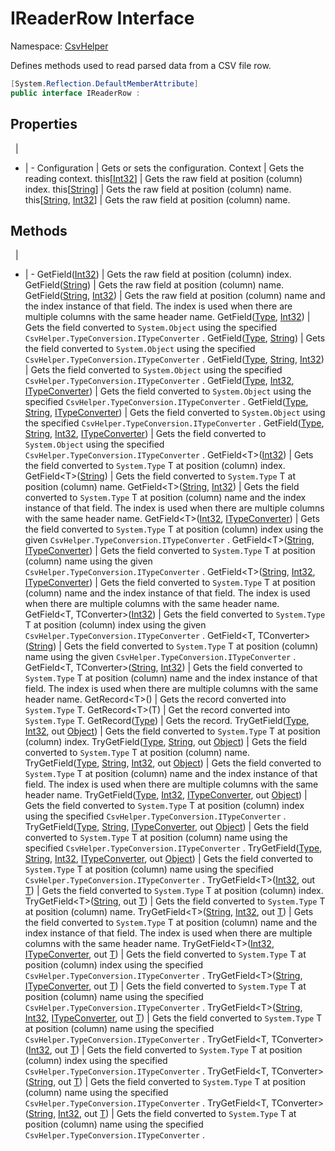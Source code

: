 # IReaderRow Interface

Namespace: [CsvHelper](/api/CsvHelper)

Defines methods used to read parsed data from a CSV file row.

```cs
[System.Reflection.DefaultMemberAttribute]
public interface IReaderRow : 
```

## Properties
&nbsp; | &nbsp;
- | -
Configuration | Gets or sets the configuration.
Context | Gets the reading context.
this[[Int32](https://docs.microsoft.com/en-us/dotnet/api/system.int32)] | Gets the raw field at position (column) index.
this[[String](https://docs.microsoft.com/en-us/dotnet/api/system.string)] | Gets the raw field at position (column) name.
this[[String](https://docs.microsoft.com/en-us/dotnet/api/system.string), [Int32](https://docs.microsoft.com/en-us/dotnet/api/system.int32)] | Gets the raw field at position (column) name.

## Methods
&nbsp; | &nbsp;
- | -
GetField([Int32](https://docs.microsoft.com/en-us/dotnet/api/system.int32)) | Gets the raw field at position (column) index.
GetField([String](https://docs.microsoft.com/en-us/dotnet/api/system.string)) | Gets the raw field at position (column) name.
GetField([String](https://docs.microsoft.com/en-us/dotnet/api/system.string), [Int32](https://docs.microsoft.com/en-us/dotnet/api/system.int32)) | Gets the raw field at position (column) name and the index instance of that field. The index is used when there are multiple columns with the same header name.
GetField([Type](https://docs.microsoft.com/en-us/dotnet/api/system.type), [Int32](https://docs.microsoft.com/en-us/dotnet/api/system.int32)) | Gets the field converted to ``System.Object`` using the specified ``CsvHelper.TypeConversion.ITypeConverter`` .
GetField([Type](https://docs.microsoft.com/en-us/dotnet/api/system.type), [String](https://docs.microsoft.com/en-us/dotnet/api/system.string)) | Gets the field converted to ``System.Object`` using the specified ``CsvHelper.TypeConversion.ITypeConverter`` .
GetField([Type](https://docs.microsoft.com/en-us/dotnet/api/system.type), [String](https://docs.microsoft.com/en-us/dotnet/api/system.string), [Int32](https://docs.microsoft.com/en-us/dotnet/api/system.int32)) | Gets the field converted to ``System.Object`` using the specified ``CsvHelper.TypeConversion.ITypeConverter`` .
GetField([Type](https://docs.microsoft.com/en-us/dotnet/api/system.type), [Int32](https://docs.microsoft.com/en-us/dotnet/api/system.int32), [ITypeConverter](/api/CsvHelper.TypeConversion/ITypeConverter)) | Gets the field converted to ``System.Object`` using the specified ``CsvHelper.TypeConversion.ITypeConverter`` .
GetField([Type](https://docs.microsoft.com/en-us/dotnet/api/system.type), [String](https://docs.microsoft.com/en-us/dotnet/api/system.string), [ITypeConverter](/api/CsvHelper.TypeConversion/ITypeConverter)) | Gets the field converted to ``System.Object`` using the specified ``CsvHelper.TypeConversion.ITypeConverter`` .
GetField([Type](https://docs.microsoft.com/en-us/dotnet/api/system.type), [String](https://docs.microsoft.com/en-us/dotnet/api/system.string), [Int32](https://docs.microsoft.com/en-us/dotnet/api/system.int32), [ITypeConverter](/api/CsvHelper.TypeConversion/ITypeConverter)) | Gets the field converted to ``System.Object`` using the specified ``CsvHelper.TypeConversion.ITypeConverter`` .
GetField&lt;T&gt;([Int32](https://docs.microsoft.com/en-us/dotnet/api/system.int32)) | Gets the field converted to ``System.Type`` T at position (column) index.
GetField&lt;T&gt;([String](https://docs.microsoft.com/en-us/dotnet/api/system.string)) | Gets the field converted to ``System.Type`` T at position (column) name.
GetField&lt;T&gt;([String](https://docs.microsoft.com/en-us/dotnet/api/system.string), [Int32](https://docs.microsoft.com/en-us/dotnet/api/system.int32)) | Gets the field converted to ``System.Type`` T at position (column) name and the index instance of that field. The index is used when there are multiple columns with the same header name.
GetField&lt;T&gt;([Int32](https://docs.microsoft.com/en-us/dotnet/api/system.int32), [ITypeConverter](/api/CsvHelper.TypeConversion/ITypeConverter)) | Gets the field converted to ``System.Type`` T at position (column) index using the given ``CsvHelper.TypeConversion.ITypeConverter`` .
GetField&lt;T&gt;([String](https://docs.microsoft.com/en-us/dotnet/api/system.string), [ITypeConverter](/api/CsvHelper.TypeConversion/ITypeConverter)) | Gets the field converted to ``System.Type`` T at position (column) name using the given ``CsvHelper.TypeConversion.ITypeConverter`` .
GetField&lt;T&gt;([String](https://docs.microsoft.com/en-us/dotnet/api/system.string), [Int32](https://docs.microsoft.com/en-us/dotnet/api/system.int32), [ITypeConverter](/api/CsvHelper.TypeConversion/ITypeConverter)) | Gets the field converted to ``System.Type`` T at position (column) name and the index instance of that field. The index is used when there are multiple columns with the same header name.
GetField&lt;T, TConverter&gt;([Int32](https://docs.microsoft.com/en-us/dotnet/api/system.int32)) | Gets the field converted to ``System.Type`` T at position (column) index using the given ``CsvHelper.TypeConversion.ITypeConverter`` .
GetField&lt;T, TConverter&gt;([String](https://docs.microsoft.com/en-us/dotnet/api/system.string)) | Gets the field converted to ``System.Type`` T at position (column) name using the given ``CsvHelper.TypeConversion.ITypeConverter`` .
GetField&lt;T, TConverter&gt;([String](https://docs.microsoft.com/en-us/dotnet/api/system.string), [Int32](https://docs.microsoft.com/en-us/dotnet/api/system.int32)) | Gets the field converted to ``System.Type`` T at position (column) name and the index instance of that field. The index is used when there are multiple columns with the same header name.
GetRecord&lt;T&gt;() | Gets the record converted into ``System.Type`` T.
GetRecord&lt;T&gt;(T) | Get the record converted into ``System.Type`` T.
GetRecord([Type](https://docs.microsoft.com/en-us/dotnet/api/system.type)) | Gets the record.
TryGetField([Type](https://docs.microsoft.com/en-us/dotnet/api/system.type), [Int32](https://docs.microsoft.com/en-us/dotnet/api/system.int32), out [Object](https://docs.microsoft.com/en-us/dotnet/api/system.object)) | Gets the field converted to ``System.Type`` T at position (column) index.
TryGetField([Type](https://docs.microsoft.com/en-us/dotnet/api/system.type), [String](https://docs.microsoft.com/en-us/dotnet/api/system.string), out [Object](https://docs.microsoft.com/en-us/dotnet/api/system.object)) | Gets the field converted to ``System.Type`` T at position (column) name.
TryGetField([Type](https://docs.microsoft.com/en-us/dotnet/api/system.type), [String](https://docs.microsoft.com/en-us/dotnet/api/system.string), [Int32](https://docs.microsoft.com/en-us/dotnet/api/system.int32), out [Object](https://docs.microsoft.com/en-us/dotnet/api/system.object)) | Gets the field converted to ``System.Type`` T at position (column) name and the index instance of that field. The index is used when there are multiple columns with the same header name.
TryGetField([Type](https://docs.microsoft.com/en-us/dotnet/api/system.type), [Int32](https://docs.microsoft.com/en-us/dotnet/api/system.int32), [ITypeConverter](/api/CsvHelper.TypeConversion/ITypeConverter), out [Object](https://docs.microsoft.com/en-us/dotnet/api/system.object)) | Gets the field converted to ``System.Type`` T at position (column) index using the specified ``CsvHelper.TypeConversion.ITypeConverter`` .
TryGetField([Type](https://docs.microsoft.com/en-us/dotnet/api/system.type), [String](https://docs.microsoft.com/en-us/dotnet/api/system.string), [ITypeConverter](/api/CsvHelper.TypeConversion/ITypeConverter), out [Object](https://docs.microsoft.com/en-us/dotnet/api/system.object)) | Gets the field converted to ``System.Type`` T at position (column) name using the specified ``CsvHelper.TypeConversion.ITypeConverter`` .
TryGetField([Type](https://docs.microsoft.com/en-us/dotnet/api/system.type), [String](https://docs.microsoft.com/en-us/dotnet/api/system.string), [Int32](https://docs.microsoft.com/en-us/dotnet/api/system.int32), [ITypeConverter](/api/CsvHelper.TypeConversion/ITypeConverter), out [Object](https://docs.microsoft.com/en-us/dotnet/api/system.object)) | Gets the field converted to ``System.Type`` T at position (column) name using the specified ``CsvHelper.TypeConversion.ITypeConverter`` .
TryGetField&lt;T&gt;([Int32](https://docs.microsoft.com/en-us/dotnet/api/system.int32), out [T](/api/CsvHelper/T)) | Gets the field converted to ``System.Type`` T at position (column) index.
TryGetField&lt;T&gt;([String](https://docs.microsoft.com/en-us/dotnet/api/system.string), out [T](/api/CsvHelper/T)) | Gets the field converted to ``System.Type`` T at position (column) name.
TryGetField&lt;T&gt;([String](https://docs.microsoft.com/en-us/dotnet/api/system.string), [Int32](https://docs.microsoft.com/en-us/dotnet/api/system.int32), out [T](/api/CsvHelper/T)) | Gets the field converted to ``System.Type`` T at position (column) name and the index instance of that field. The index is used when there are multiple columns with the same header name.
TryGetField&lt;T&gt;([Int32](https://docs.microsoft.com/en-us/dotnet/api/system.int32), [ITypeConverter](/api/CsvHelper.TypeConversion/ITypeConverter), out [T](/api/CsvHelper/T)) | Gets the field converted to ``System.Type`` T at position (column) index using the specified ``CsvHelper.TypeConversion.ITypeConverter`` .
TryGetField&lt;T&gt;([String](https://docs.microsoft.com/en-us/dotnet/api/system.string), [ITypeConverter](/api/CsvHelper.TypeConversion/ITypeConverter), out [T](/api/CsvHelper/T)) | Gets the field converted to ``System.Type`` T at position (column) name using the specified ``CsvHelper.TypeConversion.ITypeConverter`` .
TryGetField&lt;T&gt;([String](https://docs.microsoft.com/en-us/dotnet/api/system.string), [Int32](https://docs.microsoft.com/en-us/dotnet/api/system.int32), [ITypeConverter](/api/CsvHelper.TypeConversion/ITypeConverter), out [T](/api/CsvHelper/T)) | Gets the field converted to ``System.Type`` T at position (column) name using the specified ``CsvHelper.TypeConversion.ITypeConverter`` .
TryGetField&lt;T, TConverter&gt;([Int32](https://docs.microsoft.com/en-us/dotnet/api/system.int32), out [T](/api/CsvHelper/T)) | Gets the field converted to ``System.Type`` T at position (column) index using the specified ``CsvHelper.TypeConversion.ITypeConverter`` .
TryGetField&lt;T, TConverter&gt;([String](https://docs.microsoft.com/en-us/dotnet/api/system.string), out [T](/api/CsvHelper/T)) | Gets the field converted to ``System.Type`` T at position (column) name using the specified ``CsvHelper.TypeConversion.ITypeConverter`` .
TryGetField&lt;T, TConverter&gt;([String](https://docs.microsoft.com/en-us/dotnet/api/system.string), [Int32](https://docs.microsoft.com/en-us/dotnet/api/system.int32), out [T](/api/CsvHelper/T)) | Gets the field converted to ``System.Type`` T at position (column) name using the specified ``CsvHelper.TypeConversion.ITypeConverter`` .
